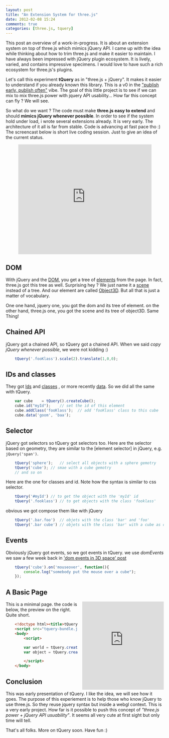 ```yaml
---
layout: post
title: "An Extension System for three.js"
date: 2012-02-08 15:24
comments: true
categories: [three.js, tquery]
---
```


  This post an overview of a work-in-progress.
It is about an extension system on top of three.js which mimics jQuery API.
I came up with the idea while thinking about how to
trim three.js and make it easier to maintain. I have always been impressed
with jQuery plugin ecosystem. It is lively, varied,
and contains impressive specimens. I would love to have such
a rich ecosystem for three.js's plugins.

  Let's call this experiment **tQuery** as in "three.js + jQuery".
It makes it easier to understand if you already known this library.
This is a v0 in the
["publish early, publish often"](http://catb.org/~esr/writings/homesteading/cathedral-bazaar/ar01s04.html)
vibe.
The goal of this little project is to see if we can mix
to mix three.js power with jquery API usability...
How far this concept can fly ? We will see.


So what do we want ? The code must make **three.js easy to extend**
and should **mimics jQuery whenever possible**.
In order to see if the system hold under load, i wrote several extensions already.
It is very early. The architecture of it all is far from stable.
Code is advancing at fast pace tho :)
The screencast below is short live coding session. Just to give an idea of the current
status.

<center>
	<iframe width="425" height="349" src="http://www.youtube.com/embed/Aa7sHUE224A" frameborder="0" allowfullscreen></iframe>
</center>

<!-- more -->

## DOM
With jQuery and the
[DOM](http://en.wikipedia.org/wiki/Document_Object_Model), you
get a tree of
[elements](https://developer.mozilla.org/en/DOM/element)
from the page.
In fact, three.js got this tree as well. Surprising hey ?
We just name it a
[scene](https://github.com/mrdoob/three.js/blob/master/src/scenes/Scene.js)
instead of a tree.
And our element are called
[Object3D](https://github.com/mrdoob/three.js/blob/master/src/core/Object3D.js).
But all that is just a matter of vocabulary.

One one hand, jquery one, you got the dom and its tree of element.
on the other hand, three.js one, you got the scene and its tree of object3D.
Same Thing!

## Chained API
jQuery got a chained API, so tQuery got a chained API. When we said
*copy jQuery whenever possible*, we were not kidding :)

```javascript
    tQuery('.fooKlass').scale(2).translate(1,0,0);
```

## IDs and classes
They got
[Ids](http://api.jquery.com/id-selector/)
and
[classes](http://api.jquery.com/class-selector/)
, or more recently
[data](http://api.jquery.com/data/).
So we did all the same with tQuery.

```javascript
    var cube	= tQuery().createCube();
    cube.id("myId");	// set the id of this element
    cube.addClass('fooKlass');	// add 'fooKlass' class to this cube
    cube.data('goom', 'baa');
```

## Selector
jQuery got selectors so tQuery got selectors too.
Here are the selector based on geometry, they are similar to the
[element selector] in jQuery, e.g. ```jQuery('span')```.

```javascript
    tQuery('sphere');	// select all objects with a sphere gemotry
    tQuery('cube');	// smae with a cube gemotry
    // and so on
```

Here are the one for classes and id.
Note how the syntax is similar to css selector.

```javascript
    tQuery('#myId')	// to get the object with the 'myId' id
    tQuery('.fooklass')	// to get objects with the class 'fooklass'
```

obvious we got compose them like with jQuery

```javascript
    tQuery('.bar.foo')	// objets with the class 'bar' and 'foo'
    tQuery('.bar cube')	// objets with the class 'bar' with a cube as descandant
```

## Events
Obviously jQuery got events, so we got events in tQuery.
we use *domEvents* we saw a few week back in
['dom events in 3D space' post](http://learningthreejs.com/blog/2012/01/17/dom-events-in-3d-space/)

```javascript
    tQuery('cube').on('mouseover', function(){
        console.log("somebody put the mouse over a cube");
    });
```

## A Basic Page

<iframe src="http://jeromeetienne.github.com/tquery/examples/minimal"
	webkitallowfullscreen mozallowfullscreen allowfullscreen 
	width="260" height="280" frameborder="0" style="float: right; margin-left: 1em;">
</iframe>

This is a minimal page. the code is below, the preview on the right.
Quite short.

```html
    <!doctype html><title>tQuery Basic Page</title>
    <script src="tquery-bundle.js"></script>
    <body>
        <script>

        var world = tQuery.createWorld().fullpage().start();
        var object = tQuery.createTorus().addTo(world);

        </script>
    </body>
```


## Conclusion

This was early presentation of tQuery. I like the idea, we will see how it goes.
The purpose of this experiement is to help those who know jQuery to use three.js.
So they reuse jquery syntax but inside a webgl context.
This is a very early project.
How far is it possible to push this concept of *"three.js power + jQuery API usuability"*.
It seems all very cute at first sight but only time will tell.

That's all folks. More on tQuery soon. Have fun :)
